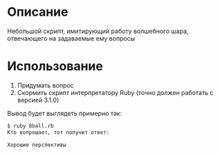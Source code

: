 # Описание

Небольшой скрипт, имитирующий работу волшебного шара,
отвечающего на задаваемые ему вопросы

# Использование

1. Придумать вопрос
2. Скормить скрипт интерпретатору Ruby
(точно должен работать с версией 3.1.0)

Вывод будет выглядеть примерно так:

```bash
$ ruby 8ball.rb
Кто вопрошает, тот получит ответ:

Хорошие перспективы
```
